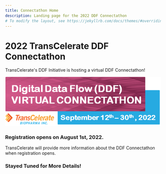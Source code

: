 ```yaml
---
title: Connectathon Home
description: Landing page for the 2022 DDF Connectathon
# To modify the layout, see https://jekyllrb.com/docs/themes/#overriding-theme-defaults
---
```

# 2022 TransCelerate DDF Connectathon

TransCelerate's DDF Initiative is hosting a virtual DDF Connectathon!

<img src="media/images/Connectathon_Banner.png">

### Registration opens on August 1st, 2022.

TransCelerate will provide more information about the DDF Connectathon when registration opens.
<p></p>

### Stayed Tuned for More Details!

<!-- Don't miss out - click [here](ADD URL) to receive DDF Connectathon updates. -->
